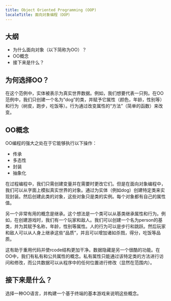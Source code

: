 ```yaml
---
title: Object Oriented Programming (OOP)
localeTitle: 面向对象编程（OOP）
---
```

## 大纲

*   为什么面向对象（以下简称为OO）？
*   OO概念
*   接下来是什么？

## 为何选择OO？

在这个范例中，实体被表示为真实世界数据。例如，我们想要代表一只狗。在OO范例中，我们只创建一个名为“dog”的类，并赋予它属性（颜色，年龄，性别等）和行为（树皮，跑步，吃饭等）。行为通过改变属性的“方法”（简单的函数）来改变。

## OO概念

OO编程的强大之处在于它能够执行以下操作：

*   传承
*   多态性
*   封装
*   抽象化

在过程编程中，我们只需创建变量并在需要时更改它们。但是在面向对象编程中，我们可以从字面上模拟真实世界的对象。通过为实体（例如dog）创建特定类来实现封装。然后创建此类的对象，这些对象只是类的实例。每个对象都有自己的属性值。

另一个非常有用的概念是继承。这个想法是一个类可以从基类继承属性和行为。例如，在创建游戏时，我们有一个玩家和敌人。我们可以创建一个名为person的基类，并为其赋予名称，年龄，性别等属性。人的行为可以是步行和跳跃。然后玩家和敌人可以从人身上继承这些“品质”，并且可以增加诸如杀戮，得分，吃饭等品质。

这有助于重用代码并使rcode结构更加干净。数据隐藏是另一个很酷的功能。在OO中，我们有私有和公共属性的概念。私有属性只能通过该特定类的方法进行访问和修改，而公共数据可以从程序中的任何位置进行修改（显然在范围内）。

## 接下来是什么？

选择一种OO语言，并构建一个基于终端的基本游戏来说明这些概念。